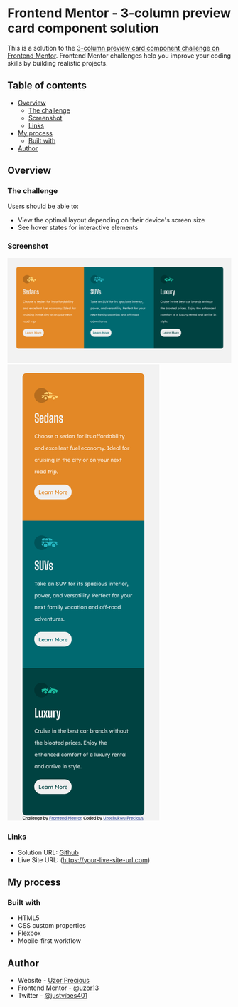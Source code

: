 # Frontend Mentor - 3-column preview card component solution

This is a solution to the [3-column preview card component challenge on Frontend Mentor](https://www.frontendmentor.io/challenges/3column-preview-card-component-pH92eAR2-). Frontend Mentor challenges help you improve your coding skills by building realistic projects. 

## Table of contents

- [Overview](#overview)
  - [The challenge](#the-challenge)
  - [Screenshot](#screenshot)
  - [Links](#links)
- [My process](#my-process)
  - [Built with](#built-with)
- [Author](#author)


## Overview

### The challenge

Users should be able to:

- View the optimal layout depending on their device's screen size
- See hover states for interactive elements

### Screenshot

![Desktop](images\desktop.png)
![Desktop](images\mobile.png)


### Links

- Solution URL: [Github](https://github.com/Uzor13/3-column-preview-card)
- Live Site URL: (https://your-live-site-url.com)

## My process

### Built with

- HTML5
- CSS custom properties
- Flexbox
- Mobile-first workflow



## Author

- Website - [Uzor Precious](https://uzor13.github.io)
- Frontend Mentor - [@uzor13](https://www.frontendmentor.io/profile/uzor13)
- Twitter - [@justvibes401](https://www.twitter.com/justvibes401)


